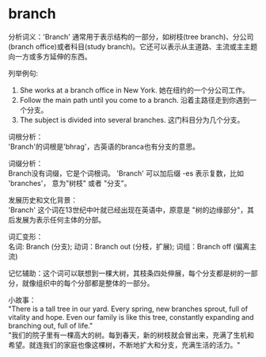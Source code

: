 # branch

分析词义：'Branch' 通常用于表示结构的一部分，如树枝(tree branch)、分公司(branch office)或者科目(study branch)。它还可以表示从主道路、主流或主主题向一方或多方延伸的东西。

  

列举例句:

  

1.  She works at a branch office in New York. 她在纽约的一个分公司工作。
2.  Follow the main path until you come to a branch. 沿着主路径走到你遇到一个分支。
3.  The subject is divided into several branches. 这门科目分为几个分支。

  

词根分析：  
'Branch'的词根是'bhrag'，古英语的branca也有分支的意思。

  

词缀分析：  
Branch没有词缀，它是个词根词。 'Branch' 可以加后缀 -es 表示复数，比如 'branches'， 意为"树枝" 或者 "分支"。

  

发展历史和文化背景：  
'Branch' 这个词在13世纪中叶就已经出现在英语中，原意是 "树的边缘部分"，其后发展为表示任何主体的分部。

  

词汇变形：  
名词: Branch (分支); 动词：Branch out (分枝，扩展); 词组：Branch off (偏离主流)

  

记忆辅助：这个词可以联想到一棵大树，其枝条四处伸展，每个分支都是树的一部分，就像组织中的每个分部都是整体的一部分。

  

小故事：  
"There is a tall tree in our yard. Every spring, new branches sprout, full of vitality and hope. Even our family is like this tree, constantly expanding and branching out, full of life."  
"我们的院子里有一棵高大的树。每到春天，新的树枝就会冒出来，充满了生机和希望。就连我们的家庭也像这棵树，不断地扩大和分支，充满生活的活力。"
